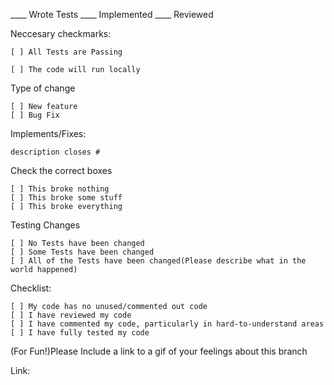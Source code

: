 ____ Wrote Tests ____ Implemented ____ Reviewed

Neccesary checkmarks:

    [ ] All Tests are Passing

    [ ] The code will run locally

Type of change

    [ ] New feature
    [ ] Bug Fix

Implements/Fixes:

    description closes #

Check the correct boxes

    [ ] This broke nothing
    [ ] This broke some stuff
    [ ] This broke everything

Testing Changes

    [ ] No Tests have been changed
    [ ] Some Tests have been changed
    [ ] All of the Tests have been changed(Please describe what in the world happened)

Checklist:

    [ ] My code has no unused/commented out code
    [ ] I have reviewed my code
    [ ] I have commented my code, particularly in hard-to-understand areas
    [ ] I have fully tested my code

(For Fun!)Please Include a link to a gif of your feelings about this branch

Link:
